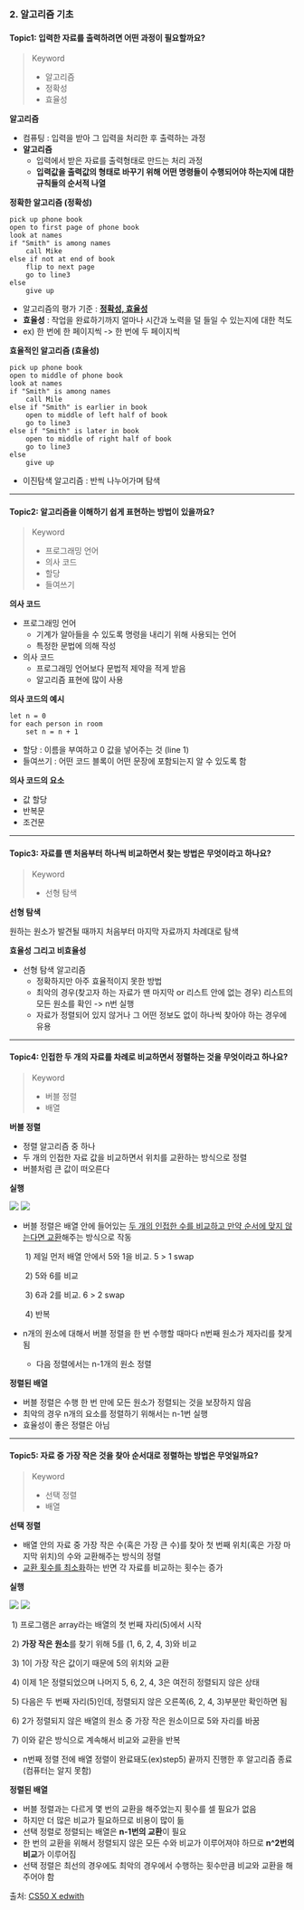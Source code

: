### 2. 알고리즘 기초

#### Topic1: 입력한 자료를 출력하려면 어떤 과정이 필요할까요?

> Keyword
>
> - 알고리즘
> - 정확성
> - 효율성



**알고리즘**

- 컴퓨팅 : 입력을 받아 그 입력을 처리한 후 출력하는 과정
- **알고리즘** 
  - 입력에서 받은 자료를 출력형태로 만드는 처리 과정
  - **입력값을 출력값의 형태로 바꾸기 위해 어떤 명령들이 수행되어야 하는지에 대한 규칙들의 순서적 나열**



**정확한 알고리즘 (정확성)**

``````pseudocode
pick up phone book
open to first page of phone book
look at names
if "Smith" is among names
	call Mike
else if not at end of book
	flip to next page
	go to line3
else
	give up
``````

- 알고리즘의 평가 기준 : <u>**정확성, 효율성**</u>
- **효율성** : 작업을 완료하기까지 얼마나 시간과 노력을 덜 들일 수 있는지에 대한 척도
- ex) 한 번에 한 페이지씩 -> 한 번에 두 페이지씩



**효율적인 알고리즘 (효율성)**

``````pseudocode
pick up phone book
open to middle of phone book
look at names
if "Smith" is among names
	call Mile
else if "Smith" is earlier in book
	open to middle of left half of book
	go to line3
else if "Smith" is later in book
	open to middle of right half of book
	go to line3
else
	give up
``````

- 이진탐색 알고리즘 : 반씩 나누어가며 탐색



---

#### Topic2: 알고리즘을 이해하기 쉽게 표현하는 방법이 있을까요?

> Keyword
>
> - 프로그래밍 언어
> - 의사 코드
> - 할당
> - 들여쓰기



**의사 코드**

- 프로그래밍 언어
  - 기계가 알아들을 수 있도록 명령을 내리기 위해 사용되는 언어
  - 특정한 문법에 의해 작성
- 의사 코드
  - 프로그래밍 언어보다 문법적 제약을 적게 받음
  - 알고리즘 표현에 많이 사용



**의사 코드의 예시**

``````pseudocode
let n = 0
for each person in room
	set n = n + 1
``````

- 할당 : 이름을 부여하고 0 값을 넣어주는 것 (line 1)
- 들여쓰기 : 어떤 코드 블록이 어떤 문장에 포함되는지 알 수 있도록 함



**의사 코드의 요소**

- 값 할당
- 반복문
- 조건문



---

#### Topic3: 자료를 맨 처음부터 하나씩 비교하면서 찾는 방법은 무엇이라고 하나요?

> Keyword
>
> - 선형 탐색



**선형 탐색**

원하는 원소가 발견될 때까지 처음부터 마지막 자료까지 차례대로 탐색



**효율성 그리고 비효율성**

- 선형 탐색 알고리즘
  - 정확하지만 아주 효율적이지 못한 방법
  - 최악의 경우(찾고자 하는 자료가 맨 마지막 or 리스트 안에 없는 경우) 리스트의 모든 원소를 확인 -> n번 실행
  - 자료가 정렬되어 있지 않거나 그 어떤 정보도 없이 하나씩 찾아야 하는 경우에 유용



---

#### Topic4: 인접한 두 개의 자료를 차례로 비교하면서 정렬하는 것을 무엇이라고 하나요?

> Keyword
>
> - 버블 정렬
> - 배열



**버블 정렬**

- 정렬 알고리즘 중 하나
- 두 개의 인접한 자료 값을 비교하면서 위치를 교환하는 방식으로 정렬
- 버블처럼 큰 값이 떠오른다



**실행**

<img src="https://user-images.githubusercontent.com/42233535/54729095-ee962000-4bc4-11e9-9b9c-7d6e6789eed2.png">

<img src="https://user-images.githubusercontent.com/42233535/54729103-f0f87a00-4bc4-11e9-98ad-80cd74480712.png">

- 버블 정렬은 배열 안에 들어있는 <u>두 개의 인접한 수를 비교하고 만약 순서에 맞지 않는다면 교환</u>해주는 방식으로 작동

  ​	1) 제일 먼저 배열 안에서 5와 1을 비교. 5 > 1 swap

  ​	2) 5와 6를 비교

  ​	3) 6과 2를 비교. 6 > 2 swap

  ​	4) 반복
- n개의 원소에 대해서 버블 정렬을 한 번 수행할 때마다 n번째 원소가 제자리를 찾게 됨

  - 다음 정렬에서는 n-1개의 원소 정렬



**정렬된 배열**

- 버블 정렬은 수행 한 번 만에 모든 원소가 정렬되는 것을 보장하지 않음
- 최악의 경우 n개의 요소를 정렬하기 위해서는 n-1번 실행
- 효율성이 좋은 정렬은 아님



---

#### Topic5: 자료 중 가장 작은 것을 찾아 순서대로 정렬하는 방법은 무엇일까요?

> Keyword
>
> - 선택 정렬
> - 배열



**선택 정렬**

- 배열 안의 자료 중 가장 작은 수(혹은 가장 큰 수)를 찾아 첫 번째 위치(혹은 가장 마지막 위치)의 수와 교환해주는 방식의 정렬
- <u>교환 횟수를 최소화</u>하는 반면 각 자료를 비교하는 횟수는 증가



**실행**

<img src="https://user-images.githubusercontent.com/42233535/54760129-c9d89180-4c32-11e9-9986-04efabbcfa19.png">

<img src="https://user-images.githubusercontent.com/42233535/54760134-cba25500-4c32-11e9-8377-99d3382931e8.png">

​	1) 프로그램은 array라는 배열의 첫 번째 자리(5)에서 시작

​	2) **가장 작은 원소**를 찾기 위해 5를 (1, 6, 2, 4, 3)와 비교

​	3) 1이 가장 작은 값이기 때문에 5의 위치와 교환

​	4) 이제 1은 정렬되었으며 나머지 5, 6, 2, 4, 3은 여전히 정렬되지 않은 상태

​	5) 다음은 두 번째 자리(5)인데, 정렬되지 않은 오른쪽(6, 2, 4, 3)부분만 확인하면 됨

​	6) 2가 정렬되지 않은 배열의 원소 중 가장 작은 원소이므로 5와 자리를 바꿈

​	7) 이와 같은 방식으로 계속해서 비교와 교환을 반복

- n번째 정렬 전에 배열 정렬이 완료돼도(ex)step5) 끝까지 진행한 후 알고리즘 종료(컴퓨터는 알지 못함)



**정렬된 배열**

- 버블 정렬과는 다르게 몇 번의 교환을 해주었는지 횟수를 셀 필요가 없음
- 하지만 더 많은 비교가 필요하므로 비용이 많이 듦
- 선택 정렬로 정렬되는 배열은 **n-1번의 교환**이 필요
- 한 번의 교환을 위해서 정렬되지 않은 모든 수와 비교가 이루어져야 하므로 **n^2번의 비교**가 이루어짐
- 선택 정렬은 최선의 경우에도 최악의 경우에서 수행하는 횟수만큼 비교와 교환을 해주어야 함



출처: [CS50 X edwith](https://www.edwith.org/cs50/)